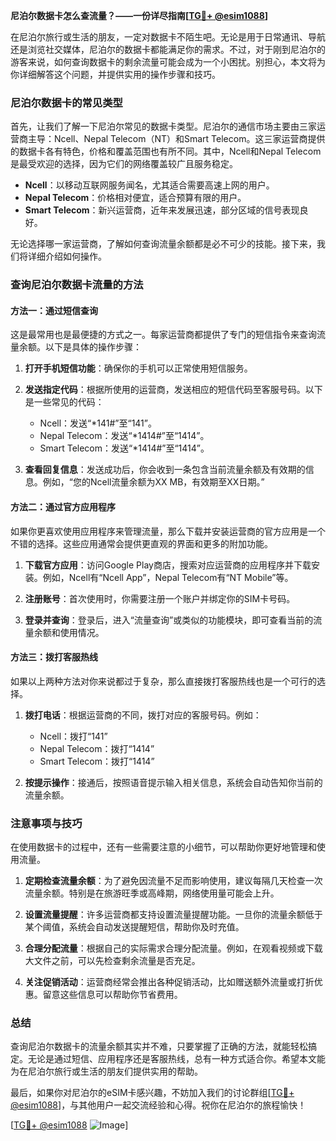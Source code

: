 **尼泊尔数据卡怎么查流量？——一份详尽指南[[TG💪+ @esim1088](https://t.me/s/esim1088)]**

在尼泊尔旅行或生活的朋友，一定对数据卡不陌生吧。无论是用于日常通讯、导航还是浏览社交媒体，尼泊尔的数据卡都能满足你的需求。不过，对于刚到尼泊尔的游客来说，如何查询数据卡的剩余流量可能会成为一个小困扰。别担心，本文将为你详细解答这个问题，并提供实用的操作步骤和技巧。

### 尼泊尔数据卡的常见类型

首先，让我们了解一下尼泊尔常见的数据卡类型。尼泊尔的通信市场主要由三家运营商主导：Ncell、Nepal Telecom（NT）和Smart Telecom。这三家运营商提供的数据卡各有特色，价格和覆盖范围也有所不同。其中，Ncell和Nepal Telecom是最受欢迎的选择，因为它们的网络覆盖较广且服务稳定。

- **Ncell**：以移动互联网服务闻名，尤其适合需要高速上网的用户。
- **Nepal Telecom**：价格相对便宜，适合预算有限的用户。
- **Smart Telecom**：新兴运营商，近年来发展迅速，部分区域的信号表现良好。

无论选择哪一家运营商，了解如何查询流量余额都是必不可少的技能。接下来，我们将详细介绍如何操作。

### 查询尼泊尔数据卡流量的方法

#### 方法一：通过短信查询

这是最常用也是最便捷的方式之一。每家运营商都提供了专门的短信指令来查询流量余额。以下是具体的操作步骤：

1. **打开手机短信功能**：确保你的手机可以正常使用短信服务。
   
2. **发送指定代码**：根据所使用的运营商，发送相应的短信代码至客服号码。以下是一些常见的代码：
   - Ncell：发送“*141#”至“141”。
   - Nepal Telecom：发送“*1414#”至“1414”。
   - Smart Telecom：发送“*1414#”至“1414”。

3. **查看回复信息**：发送成功后，你会收到一条包含当前流量余额及有效期的信息。例如，“您的Ncell流量余额为XX MB，有效期至XX日期。”

#### 方法二：通过官方应用程序

如果你更喜欢使用应用程序来管理流量，那么下载并安装运营商的官方应用是一个不错的选择。这些应用通常会提供更直观的界面和更多的附加功能。

1. **下载官方应用**：访问Google Play商店，搜索对应运营商的应用程序并下载安装。例如，Ncell有“Ncell App”，Nepal Telecom有“NT Mobile”等。

2. **注册账号**：首次使用时，你需要注册一个账户并绑定你的SIM卡号码。

3. **登录并查询**：登录后，进入“流量查询”或类似的功能模块，即可查看当前的流量余额和使用情况。

#### 方法三：拨打客服热线

如果以上两种方法对你来说都过于复杂，那么直接拨打客服热线也是一个可行的选择。

1. **拨打电话**：根据运营商的不同，拨打对应的客服号码。例如：
   - Ncell：拨打“141”
   - Nepal Telecom：拨打“1414”
   - Smart Telecom：拨打“1414”

2. **按提示操作**：接通后，按照语音提示输入相关信息，系统会自动告知你当前的流量余额。

### 注意事项与技巧

在使用数据卡的过程中，还有一些需要注意的小细节，可以帮助你更好地管理和使用流量。

1. **定期检查流量余额**：为了避免因流量不足而影响使用，建议每隔几天检查一次流量余额。特别是在旅游旺季或高峰期，网络使用量可能会上升。

2. **设置流量提醒**：许多运营商都支持设置流量提醒功能。一旦你的流量余额低于某个阈值，系统会自动发送提醒短信，帮助你及时充值。

3. **合理分配流量**：根据自己的实际需求合理分配流量。例如，在观看视频或下载大文件之前，可以先检查剩余流量是否充足。

4. **关注促销活动**：运营商经常会推出各种促销活动，比如赠送额外流量或打折优惠。留意这些信息可以帮助你节省费用。

### 总结

查询尼泊尔数据卡的流量余额其实并不难，只要掌握了正确的方法，就能轻松搞定。无论是通过短信、应用程序还是客服热线，总有一种方式适合你。希望本文能为在尼泊尔旅行或生活的朋友们提供实用的帮助。

最后，如果你对尼泊尔的eSIM卡感兴趣，不妨加入我们的讨论群组[[TG💪+ @esim1088](https://t.me/s/esim1088)]，与其他用户一起交流经验和心得。祝你在尼泊尔的旅程愉快！

[[TG💪+ @esim1088](https://t.me/s/esim1088) ![Image](https://i.postimg.cc/4NQfJmqS/Snipaste-2025-05-13-00-14-12.png)]